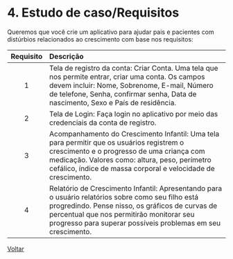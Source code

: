 # 4. Estudo de caso/Requisitos

Queremos que você crie um aplicativo para ajudar pais e pacientes com distúrbios relacionados ao crescimento com base nos requisitos:

| Requisito | Descrição |
| :---: | :--- |
|1|Tela de registro da conta: Criar Conta. Uma tela que nos permite entrar, criar uma conta. Os campos devem incluir: Nome, Sobrenome, E-mail, Número de telefone, Senha, confirmar senha, Data de nascimento, Sexo e País de residência.|
|2|Tela de Login: Faça login no aplicativo por meio das credenciais da conta de registro.|
|3|Acompanhamento do Crescimento Infantil: Uma tela para permitir que os usuários registrem o crescimento e o progresso de uma criança com medicação. Valores como: altura, peso, perímetro cefálico, índice de massa corporal e velocidade de crescimento.|
|4|Relatório de Crescimento Infantil: Apresentando para o usuário relatórios sobre como seu filho está progredindo. Pense nisso, os gráficos de curvas de percentual que nos permitirão monitorar seu progresso para superar possíveis problemas em seu crescimento.|

[Voltar](../README.md)
